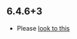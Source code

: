 ## 6.4.6+3

- Please [look to this]((https://dooboolab.github.io/flutter_sound/doc/book/CHANGELOG.html))
